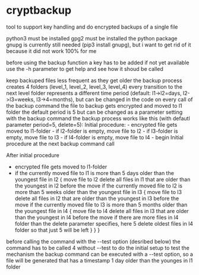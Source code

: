 # cryptbackup
tool to support key handling and do encrypted backups of a single file
 
 python3 must be installed
 gpg2 must be installed
 the python package gnupg is currently still needed (pip3 install gnupg), but i want to get rid of it because it did not work 100% for me
 
before using the backup function a key has to be added if not yet available
use the -h parameter to get help and see how it shoud be called

keep backuped files less frequent as they get older
the backup process creates 4 folders (level_1, level_2, level_3, level_4)
every transition to the next level folder represents a different time period (default: l1->l2=days, l2->l3=weeks, l3->4=months), but can be changed in the code
on every call of the backup command the file to backup gets encrypted and moved to l1 folder
the default period is 5 but can be changed as a parameter setting with the backup command
the backup process works like this (with defautl parameter period=5, delete=5):
  Initial procedure:
    - encrypted file gets moved to l1-folder
    - if l2-folder is empty, move file to l2
    - if l3-folder is empty, move file to l3
    - if l4-folder is empty, move file to l4
    - begin Initial procedure at the next backup command call
    
  After initial procedure
  - encrypted file gets moved to l1-folder
  - if the currently moved file to l1 is more than 5 days older than the youngest file in l2 
    {
      move file to l2
      delete all files in l1 that are older than the youngest in l2 before the move
      if the currently moved file to l2 is more than 5 weeks older than the youngest file in l3 
      {
        move file to l3
        delete all files in l2 that are older than the youngest in l3 before the move
        if the currently moved file to l3 is more than 5 months older than the youngest file in l4 
        {
          move file to l4
          delete all files in l3 that are older than the youngest in l4 before the move
          if there are more files in l4 folder than the delete parameter specifies, here 5
            delete oldest files in l4 folder so that just 5 will be left
        }
      }
    }
 
 
before calling the command with the --test option (desribed below) the command has to be called 4 without --test to do the initial setup
to test the mechanism the backup command can be executed with a --test option, so a file will be generated that has a timestamp 1 day older than the younges in l1 folder
